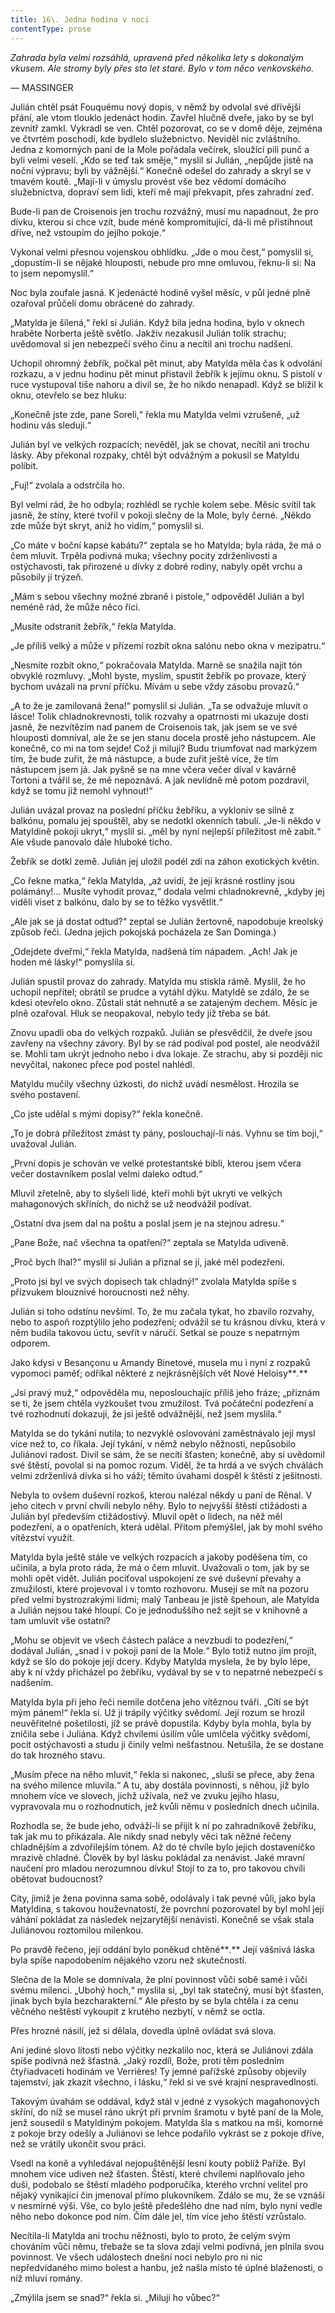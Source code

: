 ```yaml
---
title: 16\. Jedna hodina v noci
contentType: prose
---
```


_Zahrada byla velmi rozsáhlá, upravená před několika lety s dokonalým vkusem. Ale stromy byly přes sto let staré. Bylo v tom něco venkovského._

— MASSINGER

Julián chtěl psát Fouquému nový dopis, v němž by odvolal své dřívější přání, ale vtom tlouklo jedenáct hodin. Zavřel hlučně dveře, jako by se byl zevnitř zamkl. Vykradl se ven. Chtěl pozorovat, co se v domě děje, zejména ve čtvrtém poschodí, kde bydlelo služebnictvo. Neviděl nic zvláštního. Jedna z komorných paní de la Mole pořádala večírek, sloužící pili punč a byli velmi veselí. „Kdo se teď tak směje,“ myslil si Julián, „nepůjde jistě na noční výpravu; byli by vážnější.“ Konečně odešel do zahrady a skryl se v tmavém koutě. „Mají-li v úmyslu provést vše bez vědomí domácího služebnictva, dopraví sem lidi, kteří mě mají překvapit, přes zahradní zeď.

Bude-li pan de Croisenois jen trochu rozvážný, musí mu napadnout, že pro dívku, kterou si chce vzít, bude méně kompromitující, dá-li mě přistihnout dříve, než vstoupím do jejího pokoje.“

Vykonal velmi přesnou vojenskou obhlídku. „Jde o mou čest,“ pomyslil si, „dopustím-li se nějaké hlouposti, nebude pro mne omluvou, řeknu-li si: Na to jsem nepomyslil.“

Noc byla zoufale jasná. K jedenácté hodině vyšel měsíc, v půl jedné plně ozařoval průčelí domu obrácené do zahrady.

„Matylda je šílená,“ řekl si Julián. Když bila jedna hodina, bylo v oknech hraběte Norberta ještě světlo. Jakživ nezakusil Julián tolik strachu; uvědomoval si jen nebezpečí svého činu a necítil ani trochu nadšení.

Uchopil ohromný žebřík, počkal pět minut, aby Matylda měla čas k odvolání rozkazu, a v jednu hodinu pět minut přistavil žebřík k jejímu oknu. S pistolí v ruce vystupoval tiše nahoru a divil se, že ho nikdo nenapadl. Když se blížil k oknu, otevřelo se bez hluku:

„Konečně jste zde, pane Soreli,“ řekla mu Matylda velmi vzrušeně, „už hodinu vás sleduji.“

Julián byl ve velkých rozpacích; nevěděl, jak se chovat, necítil ani trochu lásky. Aby překonal rozpaky, chtěl být odvážným a pokusil se Matyldu políbit.

„Fuj!“ zvolala a odstrčila ho.

Byl velmi rád, že ho odbyla; rozhlédl se rychle kolem sebe. Měsíc svítil tak jasně, že stíny, které tvořil v pokoji slečny de la Mole, byly černé. „Někdo zde může být skryt, aniž ho vidím,“ pomyslil si.

„Co máte v boční kapse kabátu?“ zeptala se ho Matylda; byla ráda, že má o čem mluvit. Trpěla podivná muka; všechny pocity zdrženlivosti a ostýchavosti, tak přirozené u dívky z dobré rodiny, nabyly opět vrchu a působily jí trýzeň.

„Mám s sebou všechny možné zbraně i pistole,“ odpověděl Julián a byl neméně rád, že může něco říci.

„Musíte odstranit žebřík,“ řekla Matylda.

„Je příliš velký a může v přízemí rozbít okna salónu nebo okna v mezipatru.“

„Nesmíte rozbít okno,“ pokračovala Matylda. Marně se snažila najít tón obvyklé rozmluvy. „Mohl byste, myslím, spustit žebřík po provaze, který bychom uvázali na první příčku. Mívám u sebe vždy zásobu provazů.“

„A to že je zamilovaná žena!“ pomyslil si Julián. „Ta se odvažuje mluvit o lásce! Tolik chladnokrevnosti, tolik rozvahy a opatrnosti mi ukazuje dosti jasně, že nezvítězím nad panem de Croisenois tak, jak jsem se ve své hlouposti domníval, ale že se jen stanu docela prostě jeho nástupcem. Ale konečně, co mi na tom sejde! Což ji miluji? Budu triumfovat nad markýzem tím, že bude zuřit, že má nástupce, a bude zuřit ještě více, že tím nástupcem jsem já. Jak pyšně se na mne včera večer díval v kavárně Tortoni a tvářil se, že mě nepoznává. A jak nevlídně mě potom pozdravil, když se tomu již nemohl vyhnout!“

Julián uvázal provaz na poslední příčku žebříku, a vykloniv se silně z balkónu, pomalu jej spouštěl, aby se nedotkl okenních tabulí. „Je-li někdo v Matyldině pokoji ukryt,“ myslil si. „měl by nyní nejlepší příležitost mě zabít.“ Ale všude panovalo dále hluboké ticho.

Žebřík se dotkl země. Julián jej uložil podél zdi na záhon exotických květin.

„Co řekne matka,“ řekla Matylda, „až uvidí, že její krásné rostliny jsou polámány!… Musíte vyhodit provaz,“ dodala velmi chladnokrevně, „kdyby jej viděli viset z balkónu, dalo by se to těžko vysvětlit.“

„Ale jak se já dostat odtud?“ zeptal se Julián žertovně, napodobuje kreolský způsob řeči. (Jedna jejich pokojská pocházela ze San Dominga.)

„Odejdete dveřmi,“ řekla Matylda, nadšená tím nápadem. „Ach! Jak je hoden mé lásky!“ pomyslila si.

Julián spustil provaz do zahrady. Matylda mu stiskla rámě. Myslil, že ho uchopil nepřítel; obrátil se prudce a vytáhl dýku. Matyldě se zdálo, že se kdesi otevřelo okno. Zůstali stát nehnutě a se zatajeným dechem. Měsíc je plně ozařoval. Hluk se neopakoval, nebylo tedy již třeba se bát.

Znovu upadli oba do velkých rozpaků. Julián se přesvědčil, že dveře jsou zavřeny na všechny závory. Byl by se rád podíval pod postel, ale neodvážil se. Mohli tam ukrýt jednoho nebo i dva lokaje. Ze strachu, aby si později nic nevyčítal, nakonec přece pod postel nahlédl.

Matyldu mučily všechny úzkosti, do nichž uvádí nesmělost. Hrozila se svého postavení.

„Co jste udělal s mými dopisy?“ řekla konečně.

„To je dobrá příležitost zmást ty pány, poslouchají-li nás. Vyhnu se tím boji,“ uvažoval Julián.

„První dopis je schován ve velké protestantské bibli, kterou jsem včera večer dostavníkem poslal velmi daleko odtud.“

Mluvil zřetelně, aby to slyšeli lidé, kteří mohli být ukryti ve velkých mahagonových skříních, do nichž se už neodvážil podívat.

„Ostatní dva jsem dal na poštu a poslal jsem je na stejnou adresu.“

„Pane Bože, nač všechna ta opatření?“ zeptala se Matylda udiveně.

„Proč bych lhal?“ myslil si Julián a přiznal se jí, jaké měl podezření.

„Proto jsi byl ve svých dopisech tak chladný!“ zvolala Matylda spíše s přízvukem blouznivé horoucnosti než něhy.

Julián si toho odstínu nevšiml. To, že mu začala tykat, ho zbavilo rozvahy, nebo to aspoň rozptýlilo jeho podezření; odvážil se tu krásnou dívku, která v něm budila takovou úctu, sevřít v náručí. Setkal se pouze s nepatrným odporem.

Jako kdysi v Besançonu u Amandy Binetové, musela mu i nyní z rozpaků vypomoci paměť; odříkal některé z nejkrásnějších vět Nové Heloisy**_._**

„Jsi pravý muž,“ odpověděla mu, neposlouchajíc příliš jeho fráze; „přiznám se ti, že jsem chtěla vyzkoušet tvou zmužilost. Tvá počáteční podezření a tvé rozhodnutí dokazují, že jsi ještě odvážnější, než jsem myslila.“

Matylda se do tykání nutila; to nezvyklé oslovování zaměstnávalo její mysl více než to, co říkala. Její tykání, v němž nebylo něžnosti, nepůsobilo Juliánovi radost. Divil se sám, že se necítí šťasten; konečně, aby si uvědomil své štěstí, povolal si na pomoc rozum. Viděl, že ta hrdá a ve svých chválách velmi zdrženlivá dívka si ho váží; těmito úvahami dospěl k štěstí z ješitnosti.

Nebyla to ovšem duševní rozkoš, kterou nalézal někdy u paní de Rênal. V jeho citech v první chvíli nebylo něhy. Bylo to nejvyšší štěstí ctižádosti a Julián byl především ctižádostivý. Mluvil opět o lidech, na něž měl podezření, a o opatřeních, která udělal. Přitom přemýšlel, jak by mohl svého vítězství využít.

Matylda byla ještě stále ve velkých rozpacích a jakoby poděšena tím, co učinila, a byla proto ráda, že má o čem mluvit. Uvažovali o tom, jak by se mohli opět vidět. Julián pociťoval uspokojení ze své duševní převahy a zmužilosti, které projevoval i v tomto rozhovoru. Musejí se mít na pozoru před velmi bystrozrakými lidmi; malý Tanbeau je jistě špehoun, ale Matylda a Julián nejsou také hloupí. Co je jednoduššího než sejít se v knihovně a tam umluvit vše ostatní?

„Mohu se objevit ve všech částech paláce a nevzbudí to podezření,“ dodával Julián, „snad i v pokoji paní de la Mole.“ Bylo totiž nutno jím projít, když se šlo do pokoje její dcery. Kdyby Matylda myslela, že by bylo lépe, aby k ní vždy přicházel po žebříku, vydával by se v to nepatrné nebezpečí s nadšením.

Matylda byla při jeho řeči nemile dotčena jeho vítěznou tváří. „Cítí se být mým pánem!“ řekla si. Už ji trápily výčitky svědomí. Její rozum se hrozil neuvěřitelné pošetilosti, jíž se právě dopustila. Kdyby byla mohla, byla by zničila sebe i Juliána. Když chvílemi úsilím vůle umlčela výčitky svědomí, pocit ostýchavosti a studu ji činily velmi nešťastnou. Netušila, že se dostane do tak hrozného stavu.

„Musím přece na něho mluvit,“ řekla si nakonec, „sluší se přece, aby žena na svého milence mluvila.“ A tu, aby dostála povinnosti, s něhou, jíž bylo mnohem více ve slovech, jichž užívala, než ve zvuku jejího hlasu, vypravovala mu o rozhodnutích, jež kvůli němu v posledních dnech učinila.

Rozhodla se, že bude jeho, odváží-li se přijít k ní po zahradníkově žebříku, tak jak mu to přikázala. Ale nikdy snad nebyly věci tak něžné řečeny chladnějším a zdvořilejším tónem. Až do té chvíle bylo jejich dostaveníčko mrazivě chladné. Člověk by byl lásku pokládal za nenávist. Jaké mravní naučení pro mladou nerozumnou dívku! Stojí to za to, pro takovou chvíli obětovat budoucnost?

City, jimiž je žena povinna sama sobě, odolávaly i tak pevné vůli, jako byla Matyldina, s takovou houževnatostí, že povrchní pozorovatel by byl mohl její váhání pokládat za následek nejzarytější nenávisti. Konečně se však stala Juliánovou roztomilou milenkou.

Po pravdě řečeno, její oddání bylo poněkud chtěné**_._** Její vášnivá láska byla spíše napodobením nějakého vzoru než skutečností.

Slečna de la Mole se domnívala, že plní povinnost vůči sobě samé i vůči svému milenci. „Ubohý hoch,“ myslila si, „byl tak statečný, musí být šťasten, jinak bych byla bezcharakterní.“ Ale přesto by se byla chtěla i za cenu věčného neštěstí vykoupit z krutého nezbytí, v němž se octla.

Přes hrozné násilí, jež si dělala, dovedla úplně ovládat svá slova.

Ani jediné slovo lítosti nebo výčitky nezkalilo noc, která se Juliánovi zdála spíše podivná než šťastná. „Jaký rozdíl, Bože, proti těm posledním čtyřiadvaceti hodinám ve Verrières! Ty jemné pařížské způsoby objevily tajemství, jak zkazit všechno, i lásku,“ řekl si ve své krajní nespravedlnosti.

Takovým úvahám se oddával, když stál v jedné z vysokých magahonových skříní, do níž se musel ráno ukrýt při prvním šramotu v bytě paní de la Mole, jenž sousedil s Matyldiným pokojem. Matylda šla s matkou na mši, komorné z pokoje brzy odešly a Juliánovi se lehce podařilo vykrást se z pokoje dříve, než se vrátily ukončit svou práci.

Vsedl na koně a vyhledával nejopuštěnější lesní kouty poblíž Paříže. Byl mnohem více udiven než šťasten. Štěstí, které chvílemi naplňovalo jeho duši, podobalo se štěstí mladého podporučíka, kterého vrchní velitel pro nějaký vynikající čin jmenoval přímo plukovníkem. Zdálo se mu, že se vznáší v nesmírné výši. Vše, co bylo ještě předešlého dne nad ním, bylo nyní vedle něho nebo dokonce pod ním. Čím dále jel, tím více jeho štěstí vzrůstalo.

Necítila-li Matylda ani trochu něžnosti, bylo to proto, že celým svým chováním vůči němu, třebaže se ta slova zdají velmi podivná, jen plnila svou povinnost. Ve všech událostech dnešní noci nebylo pro ni nic nepředvídaného mimo bolest a hanbu, jež našla místo té úplné blaženosti, o níž mluví romány.

„Zmýlila jsem se snad?“ řekla si. „Miluji ho vůbec?“
